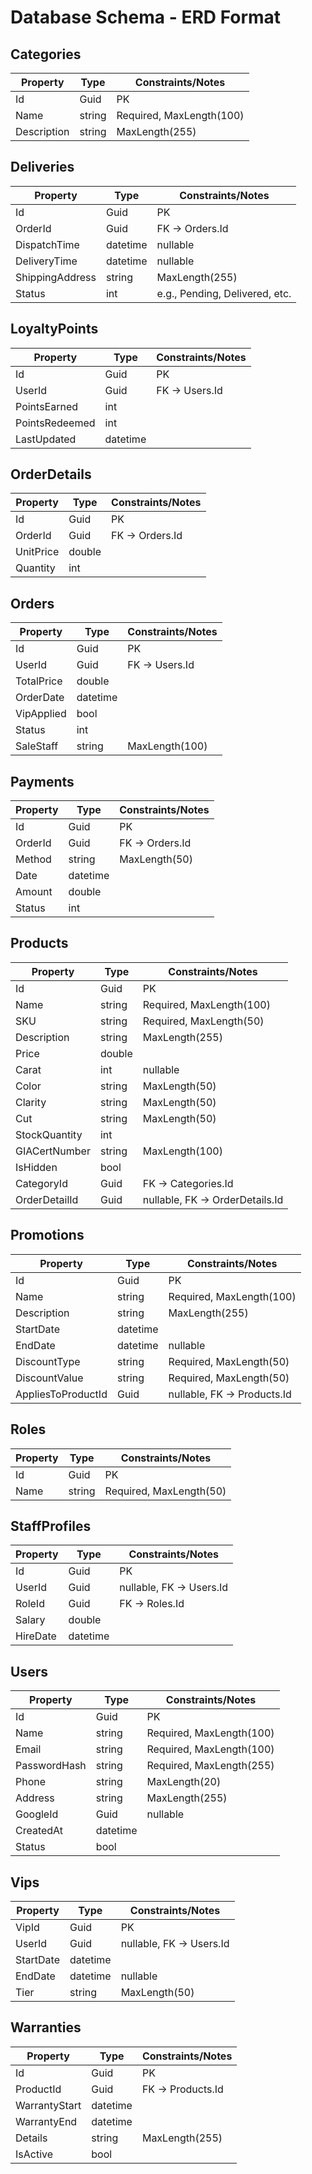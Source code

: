 # Database Schema - ERD Format

## Categories
| Property | Type | Constraints/Notes |
|----------|------|-------------------|
| Id | Guid | PK |
| Name | string | Required, MaxLength(100) |
| Description | string | MaxLength(255) |

## Deliveries
| Property | Type | Constraints/Notes |
|----------|------|-------------------|
| Id | Guid | PK |
| OrderId | Guid | FK → Orders.Id |
| DispatchTime | datetime | nullable |
| DeliveryTime | datetime | nullable |
| ShippingAddress | string | MaxLength(255) |
| Status | int | e.g., Pending, Delivered, etc. |

## LoyaltyPoints
| Property | Type | Constraints/Notes |
|----------|------|-------------------|
| Id | Guid | PK |
| UserId | Guid | FK → Users.Id |
| PointsEarned | int | |
| PointsRedeemed | int | |
| LastUpdated | datetime | |

## OrderDetails
| Property | Type | Constraints/Notes |
|----------|------|-------------------|
| Id | Guid | PK |
| OrderId | Guid | FK → Orders.Id |
| UnitPrice | double | |
| Quantity | int | |

## Orders
| Property | Type | Constraints/Notes |
|----------|------|-------------------|
| Id | Guid | PK |
| UserId | Guid | FK → Users.Id |
| TotalPrice | double | |
| OrderDate | datetime | |
| VipApplied | bool | |
| Status | int | |
| SaleStaff | string | MaxLength(100) |

## Payments
| Property | Type | Constraints/Notes |
|----------|------|-------------------|
| Id | Guid | PK |
| OrderId | Guid | FK → Orders.Id |
| Method | string | MaxLength(50) |
| Date | datetime | |
| Amount | double | |
| Status | int | |

## Products
| Property | Type | Constraints/Notes |
|----------|------|-------------------|
| Id | Guid | PK |
| Name | string | Required, MaxLength(100) |
| SKU | string | Required, MaxLength(50) |
| Description | string | MaxLength(255) |
| Price | double | |
| Carat | int | nullable |
| Color | string | MaxLength(50) |
| Clarity | string | MaxLength(50) |
| Cut | string | MaxLength(50) |
| StockQuantity | int | |
| GIACertNumber | string | MaxLength(100) |
| IsHidden | bool | |
| CategoryId | Guid | FK → Categories.Id |
| OrderDetailId | Guid | nullable, FK → OrderDetails.Id |

## Promotions
| Property | Type | Constraints/Notes |
|----------|------|-------------------|
| Id | Guid | PK |
| Name | string | Required, MaxLength(100) |
| Description | string | MaxLength(255) |
| StartDate | datetime | |
| EndDate | datetime | nullable |
| DiscountType | string | Required, MaxLength(50) |
| DiscountValue | string | Required, MaxLength(50) |
| AppliesToProductId | Guid | nullable, FK → Products.Id |

## Roles
| Property | Type | Constraints/Notes |
|----------|------|-------------------|
| Id | Guid | PK |
| Name | string | Required, MaxLength(50) |

## StaffProfiles
| Property | Type | Constraints/Notes |
|----------|------|-------------------|
| Id | Guid | PK |
| UserId | Guid | nullable, FK → Users.Id |
| RoleId | Guid | FK → Roles.Id |
| Salary | double | |
| HireDate | datetime | |

## Users
| Property | Type | Constraints/Notes |
|----------|------|-------------------|
| Id | Guid | PK |
| Name | string | Required, MaxLength(100) |
| Email | string | Required, MaxLength(100) |
| PasswordHash | string | Required, MaxLength(255) |
| Phone | string | MaxLength(20) |
| Address | string | MaxLength(255) |
| GoogleId | Guid | nullable |
| CreatedAt | datetime | |
| Status | bool | |

## Vips
| Property | Type | Constraints/Notes |
|----------|------|-------------------|
| VipId | Guid | PK |
| UserId | Guid | nullable, FK → Users.Id |
| StartDate | datetime | |
| EndDate | datetime | nullable |
| Tier | string | MaxLength(50) |

## Warranties
| Property | Type | Constraints/Notes |
|----------|------|-------------------|
| Id | Guid | PK |
| ProductId | Guid | FK → Products.Id |
| WarrantyStart | datetime | |
| WarrantyEnd | datetime | |
| Details | string | MaxLength(255) |
| IsActive | bool | |